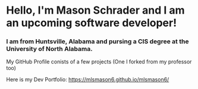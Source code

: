 # Hello, I'm Mason Schrader and I am an upcoming software developer! 
### I am from Huntsville, Alabama and pursing a CIS degree at the University of North Alabama.
My GitHub Profile conists of a few projects (One I forked from my professor too)

Here is my Dev Portfolio: https://mlsmason6.github.io/mlsmason6/
